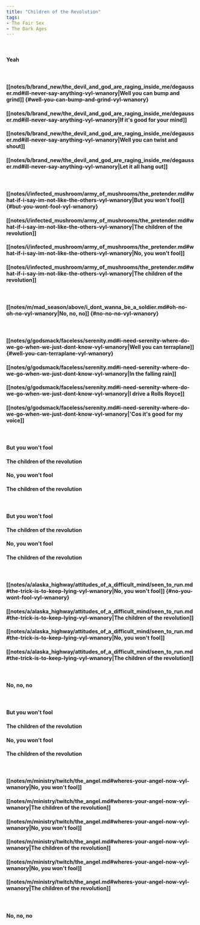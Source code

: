 ```yaml
---
title: "Children of the Revolution"
tags:
- The Fair Sex
- The Dark Ages
---
```

&nbsp;
#### Yeah
&nbsp;
#### [[notes/b/brand_new/the_devil_and_god_are_raging_inside_me/degausser.md#ill-never-say-anything-vyl-wnanory|Well you can bump and grind]] {#well-you-can-bump-and-grind-vyl-wnanory}
#### [[notes/b/brand_new/the_devil_and_god_are_raging_inside_me/degausser.md#ill-never-say-anything-vyl-wnanory|If it's good for your mind]]
#### [[notes/b/brand_new/the_devil_and_god_are_raging_inside_me/degausser.md#ill-never-say-anything-vyl-wnanory|Well you can twist and shout]]
#### [[notes/b/brand_new/the_devil_and_god_are_raging_inside_me/degausser.md#ill-never-say-anything-vyl-wnanory|Let it all hang out]]
&nbsp;
#### [[notes/i/infected_mushroom/army_of_mushrooms/the_pretender.md#what-if-i-say-im-not-like-the-others-vyl-wnanory|But you won't fool]] {#but-you-wont-fool-vyl-wnanory}
#### [[notes/i/infected_mushroom/army_of_mushrooms/the_pretender.md#what-if-i-say-im-not-like-the-others-vyl-wnanory|The children of the revolution]]
#### [[notes/i/infected_mushroom/army_of_mushrooms/the_pretender.md#what-if-i-say-im-not-like-the-others-vyl-wnanory|No, you won't fool]]
#### [[notes/i/infected_mushroom/army_of_mushrooms/the_pretender.md#what-if-i-say-im-not-like-the-others-vyl-wnanory|The children of the revolution]]
&nbsp;
#### [[notes/m/mad_season/above/i_dont_wanna_be_a_soldier.md#oh-no-oh-no-vyl-wnanory|No, no, no]] {#no-no-no-vyl-wnanory}
&nbsp;
#### [[notes/g/godsmack/faceless/serenity.md#i-need-serenity-where-do-we-go-when-we-just-dont-know-vyl-wnanory|Well you can terraplane]] {#well-you-can-terraplane-vyl-wnanory}
#### [[notes/g/godsmack/faceless/serenity.md#i-need-serenity-where-do-we-go-when-we-just-dont-know-vyl-wnanory|In the falling rain]]
#### [[notes/g/godsmack/faceless/serenity.md#i-need-serenity-where-do-we-go-when-we-just-dont-know-vyl-wnanory|I drive a Rolls Royce]]
#### [[notes/g/godsmack/faceless/serenity.md#i-need-serenity-where-do-we-go-when-we-just-dont-know-vyl-wnanory|'Cos it's good for my voice]]
&nbsp;
#### But you won't fool
#### The children of the revolution
#### No, you won't fool
#### The children of the revolution
&nbsp;
#### But you won't fool
#### The children of the revolution
#### No, you won't fool
#### The children of the revolution
&nbsp;
#### [[notes/a/alaska_highway/attitudes_of_a_difficult_mind/seen_to_run.md#the-trick-is-to-keep-lying-vyl-wnanory|No, you won't fool]] {#no-you-wont-fool-vyl-wnanory}
#### [[notes/a/alaska_highway/attitudes_of_a_difficult_mind/seen_to_run.md#the-trick-is-to-keep-lying-vyl-wnanory|The children of the revolution]]
#### [[notes/a/alaska_highway/attitudes_of_a_difficult_mind/seen_to_run.md#the-trick-is-to-keep-lying-vyl-wnanory|No, you won't fool]]
#### [[notes/a/alaska_highway/attitudes_of_a_difficult_mind/seen_to_run.md#the-trick-is-to-keep-lying-vyl-wnanory|The children of the revolution]]
&nbsp;
#### No, no, no
&nbsp;
#### But you won't fool
#### The children of the revolution
#### No, you won't fool
#### The children of the revolution
&nbsp;
#### [[notes/m/ministry/twitch/the_angel.md#wheres-your-angel-now-vyl-wnanory|No, you won't fool]]
#### [[notes/m/ministry/twitch/the_angel.md#wheres-your-angel-now-vyl-wnanory|The children of the revolution]]
#### [[notes/m/ministry/twitch/the_angel.md#wheres-your-angel-now-vyl-wnanory|No, you won't fool]]
#### [[notes/m/ministry/twitch/the_angel.md#wheres-your-angel-now-vyl-wnanory|The children of the revolution]]
#### [[notes/m/ministry/twitch/the_angel.md#wheres-your-angel-now-vyl-wnanory|No, you won't fool]]
#### [[notes/m/ministry/twitch/the_angel.md#wheres-your-angel-now-vyl-wnanory|The children of the revolution]]
&nbsp;
#### No, no, no
